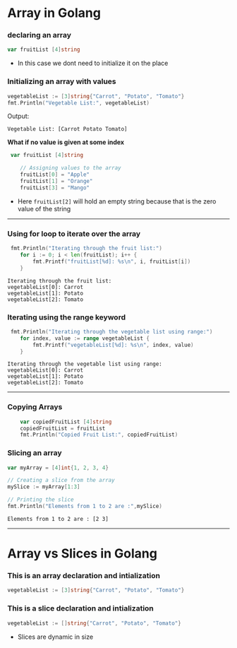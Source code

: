 # Array in Golang
### declaring an array
```go
var fruitList [4]string 
```
- In this case we dont need to initialize it on the place 

### Initializing an array with values
```go
vegetableList := [3]string{"Carrot", "Potato", "Tomato"}
fmt.Println("Vegetable List:", vegetableList)
```

Output:
```
Vegetable List: [Carrot Potato Tomato]
```
**What if no value is given at some index**
```go
 var fruitList [4]string 

    // Assigning values to the array
    fruitList[0] = "Apple"
    fruitList[1] = "Orange"
    fruitList[3] = "Mango"

```
- Here `fruitList[2]` will hold an empty string because that is the zero value of the string
--------------------------------------------------------------------------------------------
### Using for loop to iterate over the array
```go
 fmt.Println("Iterating through the fruit list:")
    for i := 0; i < len(fruitList); i++ {
        fmt.Printf("fruitList[%d]: %s\n", i, fruitList[i])
    }
```
```
Iterating through the fruit list:
vegetableList[0]: Carrot
vegetableList[1]: Potato
vegetableList[2]: Tomato
```


### Iterating using the range keyword
```go
 fmt.Println("Iterating through the vegetable list using range:")
    for index, value := range vegetableList {
        fmt.Printf("vegetableList[%d]: %s\n", index, value)
    }
```

```
Iterating through the vegetable list using range:
vegetableList[0]: Carrot
vegetableList[1]: Potato
vegetableList[2]: Tomato
```

--------------------------------------------------------------------------------------------

### Copying Arrays
```go
    var copiedFruitList [4]string
    copiedFruitList = fruitList
    fmt.Println("Copied Fruit List:", copiedFruitList)

```

### Slicing an array
```go
var myArray = [4]int{1, 2, 3, 4}

// Creating a slice from the array
mySlice := myArray[1:3]

// Printing the slice
fmt.Println("Elements from 1 to 2 are :",mySlice) 
```
```
Elements from 1 to 2 are : [2 3]
```
----------------------------------------------------------------------------------------------------------


# Array vs Slices in Golang
### This is an array declaration and intialization
```go
vegetableList := [3]string{"Carrot", "Potato", "Tomato"}

```

### This is a slice declaration and intialization
```go
vegetableList := []string{"Carrot", "Potato", "Tomato"}

```
* Slices are dynamic in size 
